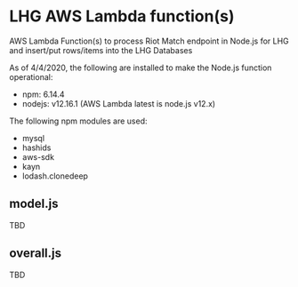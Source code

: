 # LHG AWS Lambda function(s)
AWS Lambda Function(s) to process Riot Match endpoint in Node.js for LHG and insert/put rows/items into the LHG Databases

As of 4/4/2020, the following are installed to make the Node.js function operational:
- npm: 6.14.4
- nodejs: v12.16.1 (AWS Lambda latest is node.js v12.x)

The following npm modules are used:
- mysql
- hashids
- aws-sdk
- kayn
- lodash.clonedeep

## model.js

TBD

## overall.js

TBD